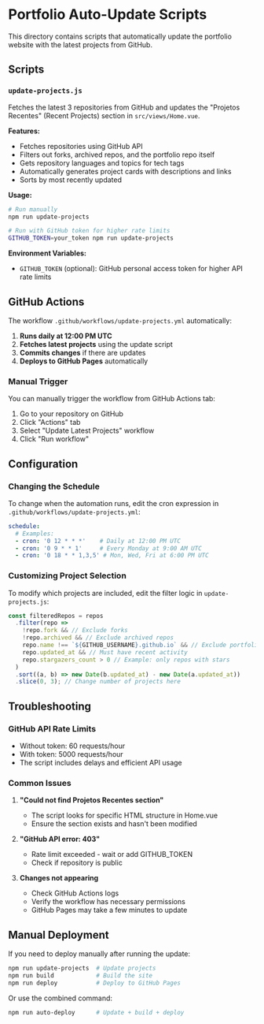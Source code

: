 # Portfolio Auto-Update Scripts

This directory contains scripts that automatically update the portfolio website with the latest projects from GitHub.

## Scripts

### `update-projects.js`

Fetches the latest 3 repositories from GitHub and updates the "Projetos Recentes" (Recent Projects) section in `src/views/Home.vue`.

**Features:**
- Fetches repositories using GitHub API
- Filters out forks, archived repos, and the portfolio repo itself
- Gets repository languages and topics for tech tags
- Automatically generates project cards with descriptions and links
- Sorts by most recently updated

**Usage:**
```bash
# Run manually
npm run update-projects

# Run with GitHub token for higher rate limits
GITHUB_TOKEN=your_token npm run update-projects
```

**Environment Variables:**
- `GITHUB_TOKEN` (optional): GitHub personal access token for higher API rate limits

## GitHub Actions

The workflow `.github/workflows/update-projects.yml` automatically:

1. **Runs daily at 12:00 PM UTC**
2. **Fetches latest projects** using the update script
3. **Commits changes** if there are updates
4. **Deploys to GitHub Pages** automatically

### Manual Trigger

You can manually trigger the workflow from GitHub Actions tab:
1. Go to your repository on GitHub
2. Click "Actions" tab
3. Select "Update Latest Projects" workflow
4. Click "Run workflow"

## Configuration

### Changing the Schedule

To change when the automation runs, edit the cron expression in `.github/workflows/update-projects.yml`:

```yaml
schedule:
  # Examples:
  - cron: '0 12 * * *'    # Daily at 12:00 PM UTC
  - cron: '0 9 * * 1'     # Every Monday at 9:00 AM UTC  
  - cron: '0 18 * * 1,3,5' # Mon, Wed, Fri at 6:00 PM UTC
```

### Customizing Project Selection

To modify which projects are included, edit the filter logic in `update-projects.js`:

```javascript
const filteredRepos = repos
  .filter(repo => 
    !repo.fork && // Exclude forks
    !repo.archived && // Exclude archived repos
    repo.name !== `${GITHUB_USERNAME}.github.io` && // Exclude portfolio
    repo.updated_at && // Must have recent activity
    repo.stargazers_count > 0 // Example: only repos with stars
  )
  .sort((a, b) => new Date(b.updated_at) - new Date(a.updated_at))
  .slice(0, 3); // Change number of projects here
```

## Troubleshooting

### GitHub API Rate Limits
- Without token: 60 requests/hour
- With token: 5000 requests/hour  
- The script includes delays and efficient API usage

### Common Issues

1. **"Could not find Projetos Recentes section"**
   - The script looks for specific HTML structure in Home.vue
   - Ensure the section exists and hasn't been modified

2. **"GitHub API error: 403"**
   - Rate limit exceeded - wait or add GITHUB_TOKEN
   - Check if repository is public

3. **Changes not appearing**
   - Check GitHub Actions logs
   - Verify the workflow has necessary permissions
   - GitHub Pages may take a few minutes to update

## Manual Deployment

If you need to deploy manually after running the update:

```bash
npm run update-projects  # Update projects
npm run build            # Build the site  
npm run deploy           # Deploy to GitHub Pages
```

Or use the combined command:
```bash
npm run auto-deploy      # Update + build + deploy
```
